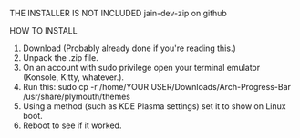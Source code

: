 THE INSTALLER IS NOT INCLUDED
jain-dev-zip on github

HOW TO INSTALL

1. Download (Probably already done if you're reading this.)
2. Unpack the .zip file.
3. On an account with sudo privilege open your terminal emulator (Konsole, Kitty, whatever.).
4. Run this: sudo cp -r /home/YOUR USER/Downloads/Arch-Progress-Bar /usr/share/plymouth/themes
5. Using a method (such as KDE Plasma settings) set it to show on Linux boot.
6. Reboot to see if it worked.
